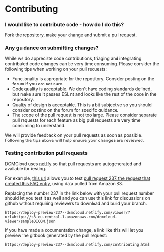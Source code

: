 # Contributing

### I would like to contribute code - how do I do this?

Fork the repository, make your change and submit a pull request.

### Any guidance on submitting changes?

While we do appreciate code contributions, triaging and integrating contributed
code changes can be very time consuming. Please consider the following tips when
working on your pull requests:

- Functionality is appropriate for the repository. Consider posting on the forum
  if you are not sure.
- Code quality is acceptable. We don't have coding standards defined, but make
  sure it passes ESLint and looks like the rest of the code in the repository.
- Quality of design is acceptable. This is a bit subjective so you should
  consider posting on the forum for specific guidance.
- The scope of the pull request is not too large. Please consider separate pull
  requests for each feature as big pull requests are very time consuming to
  understand.

We will provide feedback on your pull requests as soon as possible. Following
the tips above will help ensure your changes are reviewed.

### Testing contribution pull requests

DCMCloud uses [netlify](netlify.com) so that pull requests are autogenerated and
available for testing.

For example,
[this url](https://deploy-preview-237--dcmcloud.netlify.com/viewer/?url=https://s3.eu-central-1.amazonaws.com/dcmcloud-viewer/sampleDICOM.json)
allows you to test
[pull request 237, the request that created this FAQ entry,](https://github.com/DCMCloud/Viewers/pull/237)
using data pulled from Amazon S3.

Replacing the number 237 in the link below with your pull request number should
let you test it as well and you can use this link for discussions on github
without requiring reviewers to download and build your branch.

```
https://deploy-preview-237--dcmcloud.netlify.com/viewer/?url=https://s3.eu-central-1.amazonaws.com/dcmcloud-viewer/sampleDICOM.json
```

If you have made a documentation change, a link like this will let you preview
the gitbook generated by the pull request:

```
https://deploy-preview-237--dcmcloud.netlify.com/contributing.html
```

